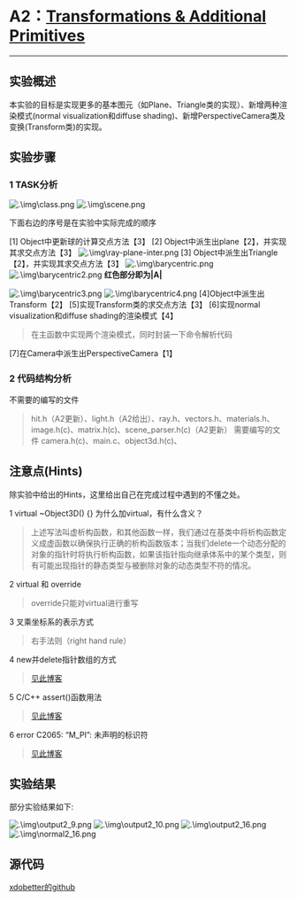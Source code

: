 # A2：[Transformations & Additional Primitives](http://groups.csail.mit.edu/graphics/classes/6.837/F04/assignments/assignment1/)
----


## 实验概述
本实验的目标是实现更多的基本图元（如Plane、Triangle类的实现）、新增两种渲染模式(normal visualization和diffuse shading)、新增PerspectiveCamera类及变换(Transform类)的实现。

## 实验步骤

### 1 TASK分析

![.\img\class.png](.\img\class.png)
![.\img\scene.png](.\img\scene.png)

下面右边的序号是在实验中实际完成的顺序

[1] Object中更新球的计算交点方法【3】
[2] Object中派生出plane【2】，并实现其求交点方法【3】
![.\img\ray-plane-inter.png](.\img\ray-plane-inter.png)
[3] Object中派生出Triangle【2】，并实现其求交点方法【3】
![.\img\barycentric.png](.\img\barycentric.png)
![.\img\barycentric2.png](.\img\barycentric2.png)
<b>红色部分即为|A|</b>

![.\img\barycentric3.png](.\img\barycentric3.png)
![.\img\barycentric4.png](.\img\barycentric4.png)
[4]Object中派生出Transform【2】
[5]实现Transform类的求交点方法【3】
[6]实现normal visualization和diffuse shading的渲染模式【4】
>在主函数中实现两个渲染模式，同时封装一下命令解析代码

[7]在Camera中派生出PerspectiveCamera【1】

### 2 代码结构分析

不需要的编写的文件
> hit.h（A2更新）、light.h（A2给出）、ray.h、vectors.h、materials.h、image.h(c)、matrix.h(c)、scene_parser.h(c)（A2更新）
需要编写的文件
> camera.h(c)、main.c、object3d.h(c)、
## 注意点(Hints)
除实验中给出的Hints，这里给出自己在完成过程中遇到的不懂之处。

1 virtual ~Object3D() {} 为什么加virtual，有什么含义？
> 上述写法叫虚析构函数，和其他函数一样，我们通过在基类中将析构函数定义成虚函数以确保执行正确的析构函数版本；当我们delete一个动态分配的对象的指针时将执行析构函数，如果该指针指向继承体系中的某个类型，则有可能出现指针的静态类型与被删除对象的动态类型不符的情况。


2 virtual 和 override
> override只能对virtual进行重写

3 叉乘坐标系的表示方式
> 右手法则（right hand rule）

4 new并delete指针数组的方式
> [见此博客](https://www.cnblogs.com/chenhuan001/p/7373448.html)

5 C/C++ assert()函数用法
> [见此博客](https://blog.csdn.net/myyllove/article/details/82898875)

6 error C2065: “M_PI”: 未声明的标识符
> [见此博客](https://www.cnblogs.com/zzsama/p/10993125.html)

## 实验结果

部分实验结果如下:

![.\img\output2_9.png](.\img\output2_9.png) ![.\img\output2_10.png](.\img\output2_10.png)
![.\img\output2_16.png](.\img\output2_16.png) ![.\img\normal2_16.png](.\img\normal2_16.png)

## 源代码

[xdobetter的github]()
